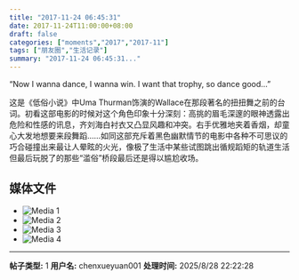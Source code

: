 ```yaml
---
title: "2017-11-24 06:45:31"
date: 2017-11-24T11:00:00+08:00
draft: false
categories: ["moments","2017","2017-11"]
tags: ["朋友圈","生活记录"]
summary: "2017-11-24 06:45:31..."
---
```


“Now I wanna dance, I wanna win. I want that trophy, so dance good…”

这是《低俗小说》中Uma Thurman饰演的Wallace在那段著名的扭扭舞之前的台词。初看这部电影的时候对这个角色印象十分深刻：高挑的眉毛深邃的眼神透露出危险和性感的讯息，齐刘海白衬衣又凸显风趣和冲突。右手优雅地夹着香烟，却童心大发地想要来段舞蹈……如同这部充斥着黑色幽默情节的电影中各种不可思议的巧合碰撞出来最让人晕眩的火光，像极了生活中某些试图跳出循规蹈矩的轨道生活但最后玩脱了的那些“滥俗”桥段最后还是得以尴尬收场。

## 媒体文件

- ![Media 1](/Moments/photos/2017-11-24/201711240645310.jpg)
- ![Media 2](/Moments/photos/2017-11-24/201711240645311.jpg)
- ![Media 3](/Moments/photos/2017-11-24/201711240645312.jpg)
- ![Media 4](/Moments/photos/2017-11-24/201711240645313.jpg)

---

**帖子类型:** 1
**用户名:** chenxueyuan001
**处理时间:** 2025/8/28 22:22:28